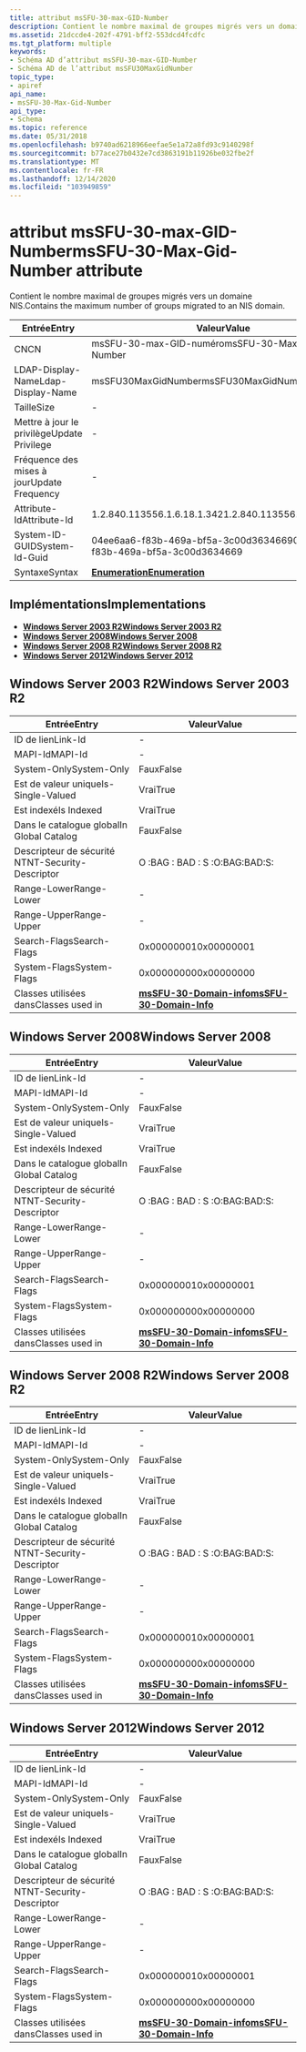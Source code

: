 ```yaml
---
title: attribut msSFU-30-max-GID-Number
description: Contient le nombre maximal de groupes migrés vers un domaine NIS.
ms.assetid: 21dccde4-202f-4791-bff2-553dcd4fcdfc
ms.tgt_platform: multiple
keywords:
- Schéma AD d’attribut msSFU-30-max-GID-Number
- Schéma AD de l’attribut msSFU30MaxGidNumber
topic_type:
- apiref
api_name:
- msSFU-30-Max-Gid-Number
api_type:
- Schema
ms.topic: reference
ms.date: 05/31/2018
ms.openlocfilehash: b9740ad6218966eefae5e1a72a8fd93c9140298f
ms.sourcegitcommit: b77ace27b0432e7cd3863191b11926be032fbe2f
ms.translationtype: MT
ms.contentlocale: fr-FR
ms.lasthandoff: 12/14/2020
ms.locfileid: "103949859"
---
```

# <a name="mssfu-30-max-gid-number-attribute"></a><span data-ttu-id="335ce-105">attribut msSFU-30-max-GID-Number</span><span class="sxs-lookup"><span data-stu-id="335ce-105">msSFU-30-Max-Gid-Number attribute</span></span>

<span data-ttu-id="335ce-106">Contient le nombre maximal de groupes migrés vers un domaine NIS.</span><span class="sxs-lookup"><span data-stu-id="335ce-106">Contains the maximum number of groups migrated to an NIS domain.</span></span>



| <span data-ttu-id="335ce-107">Entrée</span><span class="sxs-lookup"><span data-stu-id="335ce-107">Entry</span></span> | <span data-ttu-id="335ce-108">Valeur</span><span class="sxs-lookup"><span data-stu-id="335ce-108">Value</span></span> |
|-------------------|--------------------------------------|
| <span data-ttu-id="335ce-109">CN</span><span class="sxs-lookup"><span data-stu-id="335ce-109">CN</span></span>                | <span data-ttu-id="335ce-110">msSFU-30-max-GID-numéro</span><span class="sxs-lookup"><span data-stu-id="335ce-110">msSFU-30-Max-Gid-Number</span></span>              |
| <span data-ttu-id="335ce-111">LDAP-Display-Name</span><span class="sxs-lookup"><span data-stu-id="335ce-111">Ldap-Display-Name</span></span> | <span data-ttu-id="335ce-112">msSFU30MaxGidNumber</span><span class="sxs-lookup"><span data-stu-id="335ce-112">msSFU30MaxGidNumber</span></span>                  |
| <span data-ttu-id="335ce-113">Taille</span><span class="sxs-lookup"><span data-stu-id="335ce-113">Size</span></span>              | \-                                   |
| <span data-ttu-id="335ce-114">Mettre à jour le privilège</span><span class="sxs-lookup"><span data-stu-id="335ce-114">Update Privilege</span></span>  | \-                                   |
| <span data-ttu-id="335ce-115">Fréquence des mises à jour</span><span class="sxs-lookup"><span data-stu-id="335ce-115">Update Frequency</span></span>  | \-                                   |
| <span data-ttu-id="335ce-116">Attribute-Id</span><span class="sxs-lookup"><span data-stu-id="335ce-116">Attribute-Id</span></span>      | <span data-ttu-id="335ce-117">1.2.840.113556.1.6.18.1.342</span><span class="sxs-lookup"><span data-stu-id="335ce-117">1.2.840.113556.1.6.18.1.342</span></span>          |
| <span data-ttu-id="335ce-118">System-ID-GUID</span><span class="sxs-lookup"><span data-stu-id="335ce-118">System-Id-Guid</span></span>    | <span data-ttu-id="335ce-119">04ee6aa6-f83b-469a-bf5a-3c00d3634669</span><span class="sxs-lookup"><span data-stu-id="335ce-119">04ee6aa6-f83b-469a-bf5a-3c00d3634669</span></span> |
| <span data-ttu-id="335ce-120">Syntaxe</span><span class="sxs-lookup"><span data-stu-id="335ce-120">Syntax</span></span>            | [<span data-ttu-id="335ce-121">**Enumeration**</span><span class="sxs-lookup"><span data-stu-id="335ce-121">**Enumeration**</span></span>](s-enumeration.md) |



## <a name="implementations"></a><span data-ttu-id="335ce-122">Implémentations</span><span class="sxs-lookup"><span data-stu-id="335ce-122">Implementations</span></span>

-   [<span data-ttu-id="335ce-123">**Windows Server 2003 R2**</span><span class="sxs-lookup"><span data-stu-id="335ce-123">**Windows Server 2003 R2**</span></span>](#windows-server-2003-r2)
-   [<span data-ttu-id="335ce-124">**Windows Server 2008**</span><span class="sxs-lookup"><span data-stu-id="335ce-124">**Windows Server 2008**</span></span>](#windows-server-2008)
-   [<span data-ttu-id="335ce-125">**Windows Server 2008 R2**</span><span class="sxs-lookup"><span data-stu-id="335ce-125">**Windows Server 2008 R2**</span></span>](#windows-server-2008-r2)
-   [<span data-ttu-id="335ce-126">**Windows Server 2012**</span><span class="sxs-lookup"><span data-stu-id="335ce-126">**Windows Server 2012**</span></span>](#windows-server-2012)

## <a name="windows-server-2003-r2"></a><span data-ttu-id="335ce-127">Windows Server 2003 R2</span><span class="sxs-lookup"><span data-stu-id="335ce-127">Windows Server 2003 R2</span></span>



| <span data-ttu-id="335ce-128">Entrée</span><span class="sxs-lookup"><span data-stu-id="335ce-128">Entry</span></span> | <span data-ttu-id="335ce-129">Valeur</span><span class="sxs-lookup"><span data-stu-id="335ce-129">Value</span></span> |
|------------------------|----------------------------------------------------------------|
| <span data-ttu-id="335ce-130">ID de lien</span><span class="sxs-lookup"><span data-stu-id="335ce-130">Link-Id</span></span>                | \-                                                             |
| <span data-ttu-id="335ce-131">MAPI-Id</span><span class="sxs-lookup"><span data-stu-id="335ce-131">MAPI-Id</span></span>                | \-                                                             |
| <span data-ttu-id="335ce-132">System-Only</span><span class="sxs-lookup"><span data-stu-id="335ce-132">System-Only</span></span>            | <span data-ttu-id="335ce-133">Faux</span><span class="sxs-lookup"><span data-stu-id="335ce-133">False</span></span>                                                          |
| <span data-ttu-id="335ce-134">Est de valeur unique</span><span class="sxs-lookup"><span data-stu-id="335ce-134">Is-Single-Valued</span></span>       | <span data-ttu-id="335ce-135">Vrai</span><span class="sxs-lookup"><span data-stu-id="335ce-135">True</span></span>                                                           |
| <span data-ttu-id="335ce-136">Est indexé</span><span class="sxs-lookup"><span data-stu-id="335ce-136">Is Indexed</span></span>             | <span data-ttu-id="335ce-137">Vrai</span><span class="sxs-lookup"><span data-stu-id="335ce-137">True</span></span>                                                           |
| <span data-ttu-id="335ce-138">Dans le catalogue global</span><span class="sxs-lookup"><span data-stu-id="335ce-138">In Global Catalog</span></span>      | <span data-ttu-id="335ce-139">Faux</span><span class="sxs-lookup"><span data-stu-id="335ce-139">False</span></span>                                                          |
| <span data-ttu-id="335ce-140">Descripteur de sécurité NT</span><span class="sxs-lookup"><span data-stu-id="335ce-140">NT-Security-Descriptor</span></span> | <span data-ttu-id="335ce-141">O :BAG : BAD : S :</span><span class="sxs-lookup"><span data-stu-id="335ce-141">O:BAG:BAD:S:</span></span>                                                   |
| <span data-ttu-id="335ce-142">Range-Lower</span><span class="sxs-lookup"><span data-stu-id="335ce-142">Range-Lower</span></span>            | \-                                                             |
| <span data-ttu-id="335ce-143">Range-Upper</span><span class="sxs-lookup"><span data-stu-id="335ce-143">Range-Upper</span></span>            | \-                                                             |
| <span data-ttu-id="335ce-144">Search-Flags</span><span class="sxs-lookup"><span data-stu-id="335ce-144">Search-Flags</span></span>           | <span data-ttu-id="335ce-145">0x00000001</span><span class="sxs-lookup"><span data-stu-id="335ce-145">0x00000001</span></span>                                                     |
| <span data-ttu-id="335ce-146">System-Flags</span><span class="sxs-lookup"><span data-stu-id="335ce-146">System-Flags</span></span>           | <span data-ttu-id="335ce-147">0x00000000</span><span class="sxs-lookup"><span data-stu-id="335ce-147">0x00000000</span></span>                                                     |
| <span data-ttu-id="335ce-148">Classes utilisées dans</span><span class="sxs-lookup"><span data-stu-id="335ce-148">Classes used in</span></span>        | [<span data-ttu-id="335ce-149">**msSFU-30-Domain-info**</span><span class="sxs-lookup"><span data-stu-id="335ce-149">**msSFU-30-Domain-Info**</span></span>](c-mssfu30domaininfo.md)<br/> |



## <a name="windows-server-2008"></a><span data-ttu-id="335ce-150">Windows Server 2008</span><span class="sxs-lookup"><span data-stu-id="335ce-150">Windows Server 2008</span></span>



| <span data-ttu-id="335ce-151">Entrée</span><span class="sxs-lookup"><span data-stu-id="335ce-151">Entry</span></span> | <span data-ttu-id="335ce-152">Valeur</span><span class="sxs-lookup"><span data-stu-id="335ce-152">Value</span></span> |
|------------------------|----------------------------------------------------------------|
| <span data-ttu-id="335ce-153">ID de lien</span><span class="sxs-lookup"><span data-stu-id="335ce-153">Link-Id</span></span>                | \-                                                             |
| <span data-ttu-id="335ce-154">MAPI-Id</span><span class="sxs-lookup"><span data-stu-id="335ce-154">MAPI-Id</span></span>                | \-                                                             |
| <span data-ttu-id="335ce-155">System-Only</span><span class="sxs-lookup"><span data-stu-id="335ce-155">System-Only</span></span>            | <span data-ttu-id="335ce-156">Faux</span><span class="sxs-lookup"><span data-stu-id="335ce-156">False</span></span>                                                          |
| <span data-ttu-id="335ce-157">Est de valeur unique</span><span class="sxs-lookup"><span data-stu-id="335ce-157">Is-Single-Valued</span></span>       | <span data-ttu-id="335ce-158">Vrai</span><span class="sxs-lookup"><span data-stu-id="335ce-158">True</span></span>                                                           |
| <span data-ttu-id="335ce-159">Est indexé</span><span class="sxs-lookup"><span data-stu-id="335ce-159">Is Indexed</span></span>             | <span data-ttu-id="335ce-160">Vrai</span><span class="sxs-lookup"><span data-stu-id="335ce-160">True</span></span>                                                           |
| <span data-ttu-id="335ce-161">Dans le catalogue global</span><span class="sxs-lookup"><span data-stu-id="335ce-161">In Global Catalog</span></span>      | <span data-ttu-id="335ce-162">Faux</span><span class="sxs-lookup"><span data-stu-id="335ce-162">False</span></span>                                                          |
| <span data-ttu-id="335ce-163">Descripteur de sécurité NT</span><span class="sxs-lookup"><span data-stu-id="335ce-163">NT-Security-Descriptor</span></span> | <span data-ttu-id="335ce-164">O :BAG : BAD : S :</span><span class="sxs-lookup"><span data-stu-id="335ce-164">O:BAG:BAD:S:</span></span>                                                   |
| <span data-ttu-id="335ce-165">Range-Lower</span><span class="sxs-lookup"><span data-stu-id="335ce-165">Range-Lower</span></span>            | \-                                                             |
| <span data-ttu-id="335ce-166">Range-Upper</span><span class="sxs-lookup"><span data-stu-id="335ce-166">Range-Upper</span></span>            | \-                                                             |
| <span data-ttu-id="335ce-167">Search-Flags</span><span class="sxs-lookup"><span data-stu-id="335ce-167">Search-Flags</span></span>           | <span data-ttu-id="335ce-168">0x00000001</span><span class="sxs-lookup"><span data-stu-id="335ce-168">0x00000001</span></span>                                                     |
| <span data-ttu-id="335ce-169">System-Flags</span><span class="sxs-lookup"><span data-stu-id="335ce-169">System-Flags</span></span>           | <span data-ttu-id="335ce-170">0x00000000</span><span class="sxs-lookup"><span data-stu-id="335ce-170">0x00000000</span></span>                                                     |
| <span data-ttu-id="335ce-171">Classes utilisées dans</span><span class="sxs-lookup"><span data-stu-id="335ce-171">Classes used in</span></span>        | [<span data-ttu-id="335ce-172">**msSFU-30-Domain-info**</span><span class="sxs-lookup"><span data-stu-id="335ce-172">**msSFU-30-Domain-Info**</span></span>](c-mssfu30domaininfo.md)<br/> |



## <a name="windows-server-2008-r2"></a><span data-ttu-id="335ce-173">Windows Server 2008 R2</span><span class="sxs-lookup"><span data-stu-id="335ce-173">Windows Server 2008 R2</span></span>



| <span data-ttu-id="335ce-174">Entrée</span><span class="sxs-lookup"><span data-stu-id="335ce-174">Entry</span></span> | <span data-ttu-id="335ce-175">Valeur</span><span class="sxs-lookup"><span data-stu-id="335ce-175">Value</span></span> |
|------------------------|----------------------------------------------------------------|
| <span data-ttu-id="335ce-176">ID de lien</span><span class="sxs-lookup"><span data-stu-id="335ce-176">Link-Id</span></span>                | \-                                                             |
| <span data-ttu-id="335ce-177">MAPI-Id</span><span class="sxs-lookup"><span data-stu-id="335ce-177">MAPI-Id</span></span>                | \-                                                             |
| <span data-ttu-id="335ce-178">System-Only</span><span class="sxs-lookup"><span data-stu-id="335ce-178">System-Only</span></span>            | <span data-ttu-id="335ce-179">Faux</span><span class="sxs-lookup"><span data-stu-id="335ce-179">False</span></span>                                                          |
| <span data-ttu-id="335ce-180">Est de valeur unique</span><span class="sxs-lookup"><span data-stu-id="335ce-180">Is-Single-Valued</span></span>       | <span data-ttu-id="335ce-181">Vrai</span><span class="sxs-lookup"><span data-stu-id="335ce-181">True</span></span>                                                           |
| <span data-ttu-id="335ce-182">Est indexé</span><span class="sxs-lookup"><span data-stu-id="335ce-182">Is Indexed</span></span>             | <span data-ttu-id="335ce-183">Vrai</span><span class="sxs-lookup"><span data-stu-id="335ce-183">True</span></span>                                                           |
| <span data-ttu-id="335ce-184">Dans le catalogue global</span><span class="sxs-lookup"><span data-stu-id="335ce-184">In Global Catalog</span></span>      | <span data-ttu-id="335ce-185">Faux</span><span class="sxs-lookup"><span data-stu-id="335ce-185">False</span></span>                                                          |
| <span data-ttu-id="335ce-186">Descripteur de sécurité NT</span><span class="sxs-lookup"><span data-stu-id="335ce-186">NT-Security-Descriptor</span></span> | <span data-ttu-id="335ce-187">O :BAG : BAD : S :</span><span class="sxs-lookup"><span data-stu-id="335ce-187">O:BAG:BAD:S:</span></span>                                                   |
| <span data-ttu-id="335ce-188">Range-Lower</span><span class="sxs-lookup"><span data-stu-id="335ce-188">Range-Lower</span></span>            | \-                                                             |
| <span data-ttu-id="335ce-189">Range-Upper</span><span class="sxs-lookup"><span data-stu-id="335ce-189">Range-Upper</span></span>            | \-                                                             |
| <span data-ttu-id="335ce-190">Search-Flags</span><span class="sxs-lookup"><span data-stu-id="335ce-190">Search-Flags</span></span>           | <span data-ttu-id="335ce-191">0x00000001</span><span class="sxs-lookup"><span data-stu-id="335ce-191">0x00000001</span></span>                                                     |
| <span data-ttu-id="335ce-192">System-Flags</span><span class="sxs-lookup"><span data-stu-id="335ce-192">System-Flags</span></span>           | <span data-ttu-id="335ce-193">0x00000000</span><span class="sxs-lookup"><span data-stu-id="335ce-193">0x00000000</span></span>                                                     |
| <span data-ttu-id="335ce-194">Classes utilisées dans</span><span class="sxs-lookup"><span data-stu-id="335ce-194">Classes used in</span></span>        | [<span data-ttu-id="335ce-195">**msSFU-30-Domain-info**</span><span class="sxs-lookup"><span data-stu-id="335ce-195">**msSFU-30-Domain-Info**</span></span>](c-mssfu30domaininfo.md)<br/> |



## <a name="windows-server-2012"></a><span data-ttu-id="335ce-196">Windows Server 2012</span><span class="sxs-lookup"><span data-stu-id="335ce-196">Windows Server 2012</span></span>



| <span data-ttu-id="335ce-197">Entrée</span><span class="sxs-lookup"><span data-stu-id="335ce-197">Entry</span></span> | <span data-ttu-id="335ce-198">Valeur</span><span class="sxs-lookup"><span data-stu-id="335ce-198">Value</span></span> |
|------------------------|----------------------------------------------------------------|
| <span data-ttu-id="335ce-199">ID de lien</span><span class="sxs-lookup"><span data-stu-id="335ce-199">Link-Id</span></span>                | \-                                                             |
| <span data-ttu-id="335ce-200">MAPI-Id</span><span class="sxs-lookup"><span data-stu-id="335ce-200">MAPI-Id</span></span>                | \-                                                             |
| <span data-ttu-id="335ce-201">System-Only</span><span class="sxs-lookup"><span data-stu-id="335ce-201">System-Only</span></span>            | <span data-ttu-id="335ce-202">Faux</span><span class="sxs-lookup"><span data-stu-id="335ce-202">False</span></span>                                                          |
| <span data-ttu-id="335ce-203">Est de valeur unique</span><span class="sxs-lookup"><span data-stu-id="335ce-203">Is-Single-Valued</span></span>       | <span data-ttu-id="335ce-204">Vrai</span><span class="sxs-lookup"><span data-stu-id="335ce-204">True</span></span>                                                           |
| <span data-ttu-id="335ce-205">Est indexé</span><span class="sxs-lookup"><span data-stu-id="335ce-205">Is Indexed</span></span>             | <span data-ttu-id="335ce-206">Vrai</span><span class="sxs-lookup"><span data-stu-id="335ce-206">True</span></span>                                                           |
| <span data-ttu-id="335ce-207">Dans le catalogue global</span><span class="sxs-lookup"><span data-stu-id="335ce-207">In Global Catalog</span></span>      | <span data-ttu-id="335ce-208">Faux</span><span class="sxs-lookup"><span data-stu-id="335ce-208">False</span></span>                                                          |
| <span data-ttu-id="335ce-209">Descripteur de sécurité NT</span><span class="sxs-lookup"><span data-stu-id="335ce-209">NT-Security-Descriptor</span></span> | <span data-ttu-id="335ce-210">O :BAG : BAD : S :</span><span class="sxs-lookup"><span data-stu-id="335ce-210">O:BAG:BAD:S:</span></span>                                                   |
| <span data-ttu-id="335ce-211">Range-Lower</span><span class="sxs-lookup"><span data-stu-id="335ce-211">Range-Lower</span></span>            | \-                                                             |
| <span data-ttu-id="335ce-212">Range-Upper</span><span class="sxs-lookup"><span data-stu-id="335ce-212">Range-Upper</span></span>            | \-                                                             |
| <span data-ttu-id="335ce-213">Search-Flags</span><span class="sxs-lookup"><span data-stu-id="335ce-213">Search-Flags</span></span>           | <span data-ttu-id="335ce-214">0x00000001</span><span class="sxs-lookup"><span data-stu-id="335ce-214">0x00000001</span></span>                                                     |
| <span data-ttu-id="335ce-215">System-Flags</span><span class="sxs-lookup"><span data-stu-id="335ce-215">System-Flags</span></span>           | <span data-ttu-id="335ce-216">0x00000000</span><span class="sxs-lookup"><span data-stu-id="335ce-216">0x00000000</span></span>                                                     |
| <span data-ttu-id="335ce-217">Classes utilisées dans</span><span class="sxs-lookup"><span data-stu-id="335ce-217">Classes used in</span></span>        | [<span data-ttu-id="335ce-218">**msSFU-30-Domain-info**</span><span class="sxs-lookup"><span data-stu-id="335ce-218">**msSFU-30-Domain-Info**</span></span>](c-mssfu30domaininfo.md)<br/> |



 

 





